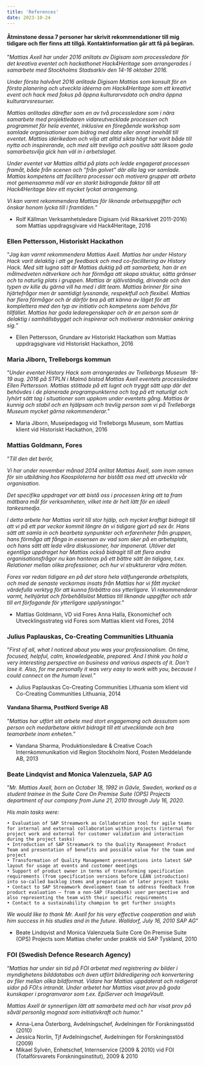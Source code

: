 ```yaml
---
title: 'References'
date: 2023-10-24
---
```


#### Åtminstone dessa 7 personer har skrivit rekommendationer till mig tidigare och fler finns att tillgå. Kontaktinformation går att få på begäran.

”*Mattias Axell har under 2016 anlitats av Digisam som processledare för det kreativa eventet och hackathonet Hack4Heritage som arrangerades i samarbete med Stockholms Stadsarkiv den 14-16 oktober 2016.*

*Under första halvåret 2016 anlitade Digisam Mattias som konsult för en första planering och utveckla idéerna om Hack4Heritage som ett kreativt event och hack med fokus på öppna kulturarvsdata och andra öppna kulturarvsresurser.*

*Mattias anlitades därefter som en av två processledare som i nära samarbete med projektledaren vidareutvecklade processen och programmet för hela eventet, inklusive en föregående workshop som samlade organisationer som bidrog med data eller annat innehåll till eventet. Mattias idérikedom och vilja att alltid sikta högt har varit både till nytta och inspirerande, och med sitt trevliga och positiva sätt liksom goda samarbetsvilja gick han väl in i arbetslaget.*

*Under eventet var Mattias alltid på plats och ledde engagerat processen framåt, både från scenen och ”från golvet” där alla lag var samlade. Mattias kompetens att facilitera processer och motivera grupper att arbeta mot gemensamma mål var en starkt bidragande faktor till att Hack4Heritage blev ett mycket lyckat arrangemang.*

*Vi kan varmt rekommendera Mattias för liknande arbetsuppgifter och önskar honom lycka till i framtiden.*”

- Rolf Källman
Verksamhetsledare Digisam (vid Riksarkivet 2011-2016)
som Mattias uppdragsgivare vid Hack4Heritage, 2016

### Ellen Pettersson, Historiskt Hackathon

“*Jag kan varmt rekommendera Mattias Axell. Mattias har under History Hack varit delaktig i att ge feedback och med co-facilitering av History Hack. Med sitt lugna sätt är Mattias duktig på att samarbeta, han är en målmedveten nätverkare och har förmåga att skapa struktur, sätta gränser och ta naturlig plats i gruppen. Mattias är självständig, drivande och den typen av kille du gärna vill ha med i ditt team. Mattias brinner för sina hjärtefrågor men är samtidigt lyssnande, respektfull och flexibel. Mattias har flera förmågor och är därför bra på att känna av läget för att komplettera med den typ av initiativ och kompetens som behövs för tillfället. Mattias har goda ledaregenskaper och är en person som är delaktig i samhällsbygget och inspirerar och motiverar människor omkring sig.*”

- Ellen Pettersson,
Grundare av Historiskt Hackathon
som Mattias uppdragsgivare vid Historiskt Hackathon, 2016

### Maria Jiborn, Trelleborgs kommun

“*Under eventet History Hack som arrangerades av Trelleborgs Museum  18-19 aug. 2016 på STPLN i Malmö bistod Mattias Axell eventets processledare Ellen Pettersson. Mattias stöttade på ett lugnt och tryggt sätt upp där det behövdes i de planerade programpunkterna och tog på ett naturligt och lyhört sätt tag i situationer som uppkom under eventets gång. Mattias är kunnig och stabil och en hjälpsam och trevlig person som vi på Trelleborgs Museum mycket gärna rekommenderar.*”
- Maria Jiborn,
Museipedagog vid Trelleborgs Museum,
som Mattias klient vid Historiskt Hackathon, 2016

### Mattias Goldmann, Fores

“*Till den det berör,*

*Vi har under november månad 2014 anlitat Mattias Axell, som inom ramen för sin utbildning hos Kaospiloterna har bistått oss med att utveckla vår organisation.*

*Det specifika uppdraget var att bistå oss i processen kring att ta fram mätbara mål för verksamheten, vilket inte är helt lätt för en ideell tankesmedja.*

*I detta arbete har Mattias varit till stor hjälp, och mycket kraftigt bidragit till att vi på ett par veckor kommit längre än vi tidigare gjort på sex år. Hans sätt att samla in och bearbeta synpunkter och erfarenheter från gruppen, hans förmåga att fånga in essensen av vad som sker på en arbetsplats, och hans sätt att leda våra diskussioner, har imponerat. Utöver det egentliga uppdraget har Mattias också bidragit till att flera andra organisationsfrågor nu kan hanteras på ett bättre sätt än tidigare, t.ex. Relationer mellan olika professioner, och hur vi strukturerar våra möten.*

*Fores var redan tidigare en på det stora hela välfungerande arbetsplats, och med de senaste veckornas insats från Mattias har vi fått mycket värdefulla verktyg för att kunna förbättra oss ytterligare. Vi rekommenderar varmt, helhjärtat och förbehållslöst Mattias till liknande uppgifter och står till ert förfogande för ytterligare upplysningar.*”

- Mattias Goldmann,
VD vid Fores 
Anna Halla, 
Ekonomichef och Utvecklingsstrateg vid Fores
som Mattias klient vid Fores, 2014

### Julius Paplauskas, Co-Creating Communities Lithuania

”*First of all, what I noticed about you was your professionalism. On time, focused, helpful, calm, knowledgeable, prepared. And I think you hold a very interesting perspective on business and various aspects of it. Don't lose it. Also, for me personally it was very easy to work with you, because I could connect on the human level.*”

- Julius Paplauskas
Co-Creating Communities Lithuania
som klient vid Co-Creating Communities Lithuania, 2014

#### Vandana Sharma, PostNord Sverige AB

”*Mattias har utfört sitt arbete med stort engagemang och dessutom som person och medarbetare aktivt bidragit till ett utvecklande och bra teamarbete inom enheten.*”

- Vandana Sharma,
Produktionsledare & Creative Coach Internkommunikation 
vid Region Stockholm Nord, Posten Meddelande AB, 2013

### Beate Lindqvist and Monica Valenzuela, SAP AG

”*Mr. Mattias Axell, born on October 18, 1992 in Gävle, Sweden, worked as a student trainee in the Suite Core On Premise Suite (OPS) Projects department of our company from June 21, 2010 through July 16, 2020.*

*His main tasks were:*

    • Evaluation of SAP Streamwork as Collaboration tool for agile teams for internal and external collaboration within projects (internal for project work and external for customer validation and interaction during the project tasks)
    • Introduction of SAP Streamwork to the Quality Management Product Team and presentation of benefits and possible value for the team and project
    • Transformation of Quality Management presentations into latest SAP layout for usage at events and customer meetings
    • Support of product owner in terms of transforming specification requirements (from specification versions before LEAN introduction) into so-called backlog items and preparation of later project tasks
    • Contact to SAP Streamwork development team to address feedback from product evaluation – from a non-SAP (Facebook) user perspective and also representing the team with their specific requirements 
    • Contact to a sustainability champion to get further insights

*We would like to thank Mr. Axell for his very effective cooperation and wish him success in his studies and in the future.
Walldorf, July 16, 2010
SAP AG*”

- Beate Lindqvist and Monica Valenzuela
Suite Core On Premise Suite (OPS) Projects 
som Mattias chefer under praktik vid SAP Tyskland, 2010

### FOI (Swedish Defence Research Agency)

“*Mattias har under sin tid på FOI arbetat med registrering av bilder i myndighetens bilddatabas och även utfört bildredigering och konvertering av filer mellan olika bildformat. Vidare har Mattias uppdaterat och redigerat sidor på FOI:s intranät. Under arbetet har Mattias visat prov på goda kunskaper i programvaror som t.ex. EpiServer och ImageVault.*

*Mattias Axell är synnerligen lätt att samarbeta med och har visat prov på såväl personlig mognad som initiativkraft och humor.*“
- Anna-Lena Österborg, Avdelningschef, Avdelningen för Forskningsstöd (2010)
- Jessica Norlin, Tjf Avdelningschef, Avdelningen för Forskningsstöd (2009)
- Mikael Sylvén, Enhetschef, Internservice (2009 & 2010)
vid FOI (Totalförsvarets Forskningsinstitut), 2009 & 2010
